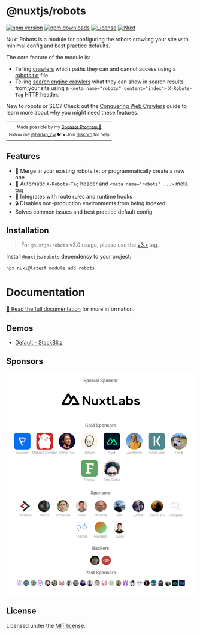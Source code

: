 <h1>@nuxtjs/robots</h1>

[![npm version][npm-version-src]][npm-version-href]
[![npm downloads][npm-downloads-src]][npm-downloads-href]
[![License][license-src]][license-href]
[![Nuxt][nuxt-src]][nuxt-href]

Nuxt Robots is a module for configuring the robots crawling your site with minimal config and best practice defaults.

The core feature of the module is:
- Telling [crawlers](https://nuxtseo.com/learn/controlling-crawlers) which paths they can and cannot access using a [robots.txt](https://nuxtseo.com/learn/controlling-crawlers/robots-txt) file.
- Telling [search engine crawlers](https://developers.google.com/search/docs/crawling-indexing/googlebot) what they can show in search results from your site using a `<meta name="robots" content="index">` `X-Robots-Tag` HTTP header.

New to robots or SEO? Check out the [Conquering Web Crawlers](https://nuxtseo.com/learn/controlling-crawlers) guide to learn more about why you might
need these features.

<p align="center">
<table>
<tbody>
<td align="center">
<sub>Made possible by my <a href="https://github.com/sponsors/harlan-zw">Sponsor Program 💖</a><br> Follow me <a href="https://twitter.com/harlan_zw">@harlan_zw</a> 🐦 • Join <a href="https://discord.gg/275MBUBvgP">Discord</a> for help</sub><br>
</td>
</tbody>
</table>
</p>

## Features

- 🤖 Merge in your existing robots.txt or programmatically create a new one
- 🗿 Automatic `X-Robots-Tag` header and `<meta name="robots" ...>` meta tag
- 🔄 Integrates with route rules and runtime hooks
- 🔒 Disables non-production environments from being indexed
- Solves common issues and best practice default config

## Installation

> For `@nuxtjs/robots` v3.0 usage, please use the [v3.x](https://github.com/nuxt-modules/robots/tree/v3.x) tag.

Install `@nuxtjs/robots` dependency to your project:

```bash
npx nuxi@latest module add robots
```

# Documentation

[📖 Read the full documentation](https://nuxtseo.com/robots) for more information.

## Demos

- [Default - StackBlitz](https://stackblitz.com/edit/nuxt-starter-zycxux?file=public%2F_robots.txt)

## Sponsors

<p align="center">
  <a href="https://raw.githubusercontent.com/harlan-zw/static/main/sponsors.svg">
    <img src='https://raw.githubusercontent.com/harlan-zw/static/main/sponsors.svg'/>
  </a>
</p>

## License

Licensed under the [MIT license](https://github.com/nuxt-modules/robots/blob/main/LICENSE.md).

<!-- Badges -->
[npm-version-src]: https://img.shields.io/npm/v/@nuxtjs/robots/latest.svg?style=flat&colorA=18181B&colorB=28CF8D
[npm-version-href]: https://npmjs.com/package/@nuxtjs/robots

[npm-downloads-src]: https://img.shields.io/npm/dm/@nuxtjs/robots.svg?style=flat&colorA=18181B&colorB=28CF8D
[npm-downloads-href]: https://npmjs.com/package/@nuxtjs/robots

[license-src]: https://img.shields.io/github/license/nuxt-modules/robots.svg?style=flat&colorA=18181B&colorB=28CF8D
[license-href]: https://github.com/nuxt-modules/robots/blob/main/LICENSE.md

[nuxt-src]: https://img.shields.io/badge/Nuxt-18181B?logo=nuxt.js
[nuxt-href]: https://nuxt.com
